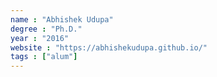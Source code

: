 ```yaml
---
name : "Abhishek Udupa"
degree : "Ph.D."
year : "2016"
website : "https://abhishekudupa.github.io/"
tags : ["alum"]
---
```

